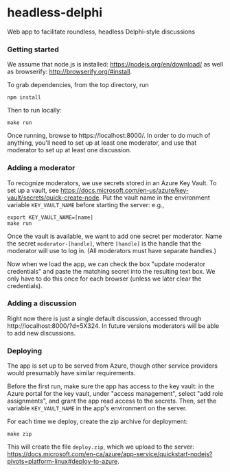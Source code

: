 # headless-delphi
Web app to facilitate roundless, headless Delphi-style discussions

### Getting started

We assume that node.js is installed: https://nodejs.org/en/download/ as well as browserify: http://browserify.org/#install.

To grab dependencies, from the top directory, run

```
npm install
```

Then to run locally:

```
make run
```

Once running, browse to https://localhost:8000/.
In order to do much of anything, you'll need to set up at least one moderator, and use that moderator to set up at least one discussion.

### Adding a moderator

To recognize moderators, we use secrets stored in an Azure Key Vault. To set up a vault, see https://docs.microsoft.com/en-us/azure/key-vault/secrets/quick-create-node. Put the vault name in the environment variable `KEY_VAULT_NAME` before starting the server: e.g.,

```
export KEY_VAULT_NAME=[name]
make run
```

Once the vault is available, we want to add one secret per moderator. Name the secret `moderator-[handle]`, where `[handle]` is the handle that the moderator will use to log in. (All moderators must have separate handles.)

Now when we load the app, we can check the box "update moderator credentials" and paste the matching secret into the resulting text box. We only have to do this once for each browser (unless we later clear the credentials).

### Adding a discussion

Right now there is just a single default discussion, accessed through http://localhost:8000/?d=5X324. In future versions moderators will be able to add new discussions.

### Deploying

The app is set up to be served from Azure, though other service providers would presumably have similar requirements. 

Before the first run, make sure the app has access to the key vault: in the Azure portal for the key vault, under "access management", select "add role assignments", and grant the app read access to the secrets. Then, set the variable `KEY_VAULT_NAME` in the app's environment on the server.

For each time we deploy, create the zip archive for deployment: 

```
make zip
```

This will create the file `deploy.zip`, which we upload to the server: https://docs.microsoft.com/en-ca/azure/app-service/quickstart-nodejs?pivots=platform-linux#deploy-to-azure.
